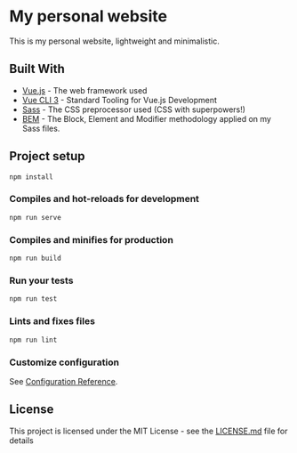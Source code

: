 # My personal website

This is my personal website, lightweight and minimalistic.

## Built With

- [Vue.js](https://vuejs.org/) - The web framework used
- [Vue CLI 3](https://cli.vuejs.org/) - Standard Tooling for Vue.js Development
- [Sass](https://sass-lang.com/) - The CSS preprocessor used (CSS with superpowers!)
- [BEM](http://getbem.com/introduction/) - The Block, Element and Modifier methodology applied on my Sass files.

## Project setup
```
npm install
```

### Compiles and hot-reloads for development
```
npm run serve
```

### Compiles and minifies for production
```
npm run build
```

### Run your tests
```
npm run test
```

### Lints and fixes files
```
npm run lint
```

### Customize configuration
See [Configuration Reference](https://cli.vuejs.org/config/).

## License

This project is licensed under the MIT License - see the [LICENSE.md](LICENSE.md) file for details
